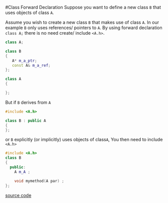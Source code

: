 #Class Forward Declaration
Suppose you want to define a new class `B` that uses objects of class `A`.

Assume you wish to create a new class `B` that makes use of class `A`.
In our example `B` only uses references/ pointers to `A`. By using forward declaration `class A;` there is no need create/ include `<A.h>`. 

```cpp
class A;

class B
{
   A* m_a_ptr;
   const A& m_a_ref;
};

class A
{

};
```


But if `B` derives from `A` 


```cpp
#include <A.h>

class B : public A 
{
};
```
or `B` explicitly (or implicitly) uses objects of class`A`, You then need to include `<A.h>`

```cpp
#include <A.h>
class B
{
  public:
    A m_A ;

    void mymethod(A par) ;   
};
```

[source code](../src/class/class_forward_declaration.cpp)
